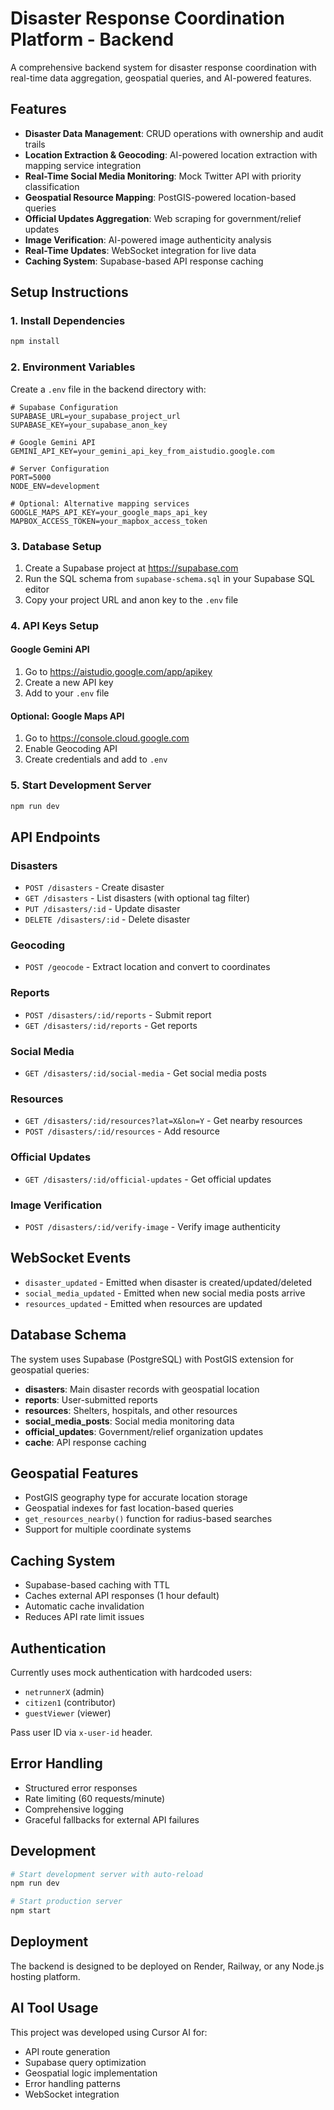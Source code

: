 # Disaster Response Coordination Platform - Backend

A comprehensive backend system for disaster response coordination with real-time data aggregation, geospatial queries, and AI-powered features.

## Features

- **Disaster Data Management**: CRUD operations with ownership and audit trails
- **Location Extraction & Geocoding**: AI-powered location extraction with mapping service integration
- **Real-Time Social Media Monitoring**: Mock Twitter API with priority classification
- **Geospatial Resource Mapping**: PostGIS-powered location-based queries
- **Official Updates Aggregation**: Web scraping for government/relief updates
- **Image Verification**: AI-powered image authenticity analysis
- **Real-Time Updates**: WebSocket integration for live data
- **Caching System**: Supabase-based API response caching

## Setup Instructions

### 1. Install Dependencies

```bash
npm install
```

### 2. Environment Variables

Create a `.env` file in the backend directory with:

```env
# Supabase Configuration
SUPABASE_URL=your_supabase_project_url
SUPABASE_KEY=your_supabase_anon_key

# Google Gemini API
GEMINI_API_KEY=your_gemini_api_key_from_aistudio.google.com

# Server Configuration
PORT=5000
NODE_ENV=development

# Optional: Alternative mapping services
GOOGLE_MAPS_API_KEY=your_google_maps_api_key
MAPBOX_ACCESS_TOKEN=your_mapbox_access_token
```

### 3. Database Setup

1. Create a Supabase project at https://supabase.com
2. Run the SQL schema from `supabase-schema.sql` in your Supabase SQL editor
3. Copy your project URL and anon key to the `.env` file

### 4. API Keys Setup

#### Google Gemini API
1. Go to https://aistudio.google.com/app/apikey
2. Create a new API key
3. Add to your `.env` file

#### Optional: Google Maps API
1. Go to https://console.cloud.google.com
2. Enable Geocoding API
3. Create credentials and add to `.env`

### 5. Start Development Server

```bash
npm run dev
```

## API Endpoints

### Disasters
- `POST /disasters` - Create disaster
- `GET /disasters` - List disasters (with optional tag filter)
- `PUT /disasters/:id` - Update disaster
- `DELETE /disasters/:id` - Delete disaster

### Geocoding
- `POST /geocode` - Extract location and convert to coordinates

### Reports
- `POST /disasters/:id/reports` - Submit report
- `GET /disasters/:id/reports` - Get reports

### Social Media
- `GET /disasters/:id/social-media` - Get social media posts

### Resources
- `GET /disasters/:id/resources?lat=X&lon=Y` - Get nearby resources
- `POST /disasters/:id/resources` - Add resource

### Official Updates
- `GET /disasters/:id/official-updates` - Get official updates

### Image Verification
- `POST /disasters/:id/verify-image` - Verify image authenticity

## WebSocket Events

- `disaster_updated` - Emitted when disaster is created/updated/deleted
- `social_media_updated` - Emitted when new social media posts arrive
- `resources_updated` - Emitted when resources are updated

## Database Schema

The system uses Supabase (PostgreSQL) with PostGIS extension for geospatial queries:

- **disasters**: Main disaster records with geospatial location
- **reports**: User-submitted reports
- **resources**: Shelters, hospitals, and other resources
- **social_media_posts**: Social media monitoring data
- **official_updates**: Government/relief organization updates
- **cache**: API response caching

## Geospatial Features

- PostGIS geography type for accurate location storage
- Geospatial indexes for fast location-based queries
- `get_resources_nearby()` function for radius-based searches
- Support for multiple coordinate systems

## Caching System

- Supabase-based caching with TTL
- Caches external API responses (1 hour default)
- Automatic cache invalidation
- Reduces API rate limit issues

## Authentication

Currently uses mock authentication with hardcoded users:
- `netrunnerX` (admin)
- `citizen1` (contributor)
- `guestViewer` (viewer)

Pass user ID via `x-user-id` header.

## Error Handling

- Structured error responses
- Rate limiting (60 requests/minute)
- Comprehensive logging
- Graceful fallbacks for external API failures

## Development

```bash
# Start development server with auto-reload
npm run dev

# Start production server
npm start
```

## Deployment

The backend is designed to be deployed on Render, Railway, or any Node.js hosting platform.

## AI Tool Usage

This project was developed using Cursor AI for:
- API route generation
- Supabase query optimization
- Geospatial logic implementation
- Error handling patterns
- WebSocket integration 